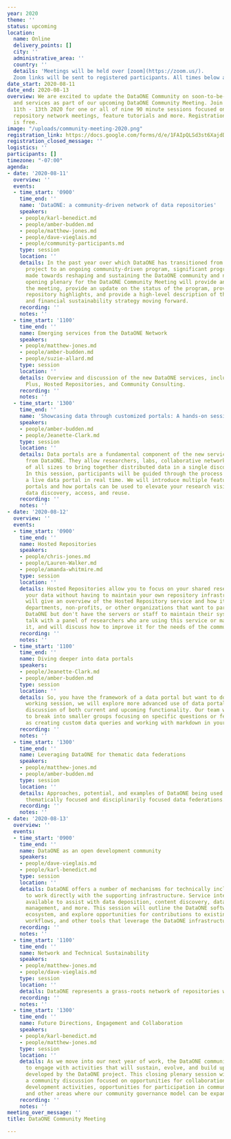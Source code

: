 ```yaml
---
year: 2020
theme: ''
status: upcoming
location:
  name: Online
  delivery_points: []
  city: ''
  administrative_area: ''
  country: ''
  details: 'Meetings will be held over [zoom](https://zoom.us/). 
  Zoom links will be sent to registered participants. All times below are in PST.'
date_start: 2020-08-11
date_end: 2020-08-13
overview: We are excited to update the DataONE Community on soon-to-be-released products
  and services as part of our upcoming DataONE Community Meeting. Join us online August
  11th - 13th 2020 for one or all of nine 90 minute sessions focused on program updates, 
  repository network meetings, feature tutorials and more. Registration
  is free.
image: "/uploads/community-meeting-2020.png"
registration_link: https://docs.google.com/forms/d/e/1FAIpQLSd3st6XajdDODtp4jGwxGvwaiEnE_6C8qvJx-gqkHAmPAiQTw/viewform?usp=sf_link
registration_closed_message: ''
logistics: ''
participants: []
timezone: "-07:00"
agenda:
- date: '2020-08-11'
  overview: ''
  events:
  - time_start: '0900'
    time_end: ''
    name: 'DataONE: a community-driven network of data repositories'
    speakers:
    - people/karl-benedict.md
    - people/amber-budden.md
    - people/matthew-jones.md
    - people/dave-vieglais.md
    - people/community-participants.md
    type: session
    location: ''
    details: In the past year over which DataONE has transitioned from a largely NSF-funded
      project to an ongoing community-driven program, significant progress has been
      made towards reshaping and sustaining the DataONE community and network. This
      opening plenary for the DataONE Community Meeting will provide an overview of
      the meeting, provide an update on the status of the program, provide some network
      repository highlights, and provide a high-level description of the program's network
      and financial sustainability strategy moving forward.
    recording: ''
    notes: ''
  - time_start: '1100'
    time_end: ''
    name: Emerging services from the DataONE Network
    speakers:
    - people/matthew-jones.md
    - people/amber-budden.md
    - people/suzie-allard.md
    type: session
    location: ''
    details: Overview and discussion of the new DataONE services, including DataONE
      Plus, Hosted Repositories, and Community Consulting.
    recording: ''
    notes: ''
  - time_start: '1300'
    time_end: ''
    name: 'Showcasing data through customized portals: A hands-on session'
    speakers:
    - people/amber-budden.md
    - people/Jeanette-Clark.md
    type: session
    location: ''
    details: Data portals are a fundamental component of the new service offerings
      from DataONE. They allow researchers, labs, collaborative networks, and organizations
      of all sizes to bring together distributed data in a single discovery location.
      In this session, participants will be guided through the process of creating
      a live data portal in real time. We will introduce multiple features of data
      portals and how portals can be used to elevate your research visibility increasing
      data discovery, access, and reuse.
    recording: ''
    notes: ''
- date: '2020-08-12'
  overview: ''
  events:
  - time_start: '0900'
    time_end: ''
    name: Hosted Repositories
    speakers:
    - people/chris-jones.md
    - people/Lauren-Walker.md
    - people/amanda-whitmire.md
    type: session
    location: ''
    details: Hosted Repositories allow you to focus on your shared research and manage
      your data without having to maintain your own repository infrastructure. We
      will give an overview of the Hosted Repository service and how it can help labs,
      departments, non-profits, or other organizations that want to participate in
      DataONE but don't have the servers or staff to maintain their systems. We'll
      talk with a panel of researchers who are using this service or may benefit from
      it, and will discuss how to improve it for the needs of the community.
    recording: ''
    notes: ''
  - time_start: '1100'
    time_end: ''
    name: Diving deeper into data portals
    speakers:
    - people/Jeanette-Clark.md
    - people/amber-budden.md
    type: session
    location: ''
    details: So, you have the framework of a data portal but want to do more? In this
      working session, we will explore more advanced use of data portals including
      discussion of both current and upcoming functionality. Our team will be available
      to break into smaller groups focusing on specific questions or features such
      as creating custom data queries and working with markdown in your portal.
    recording: ''
    notes: ''
  - time_start: '1300'
    time_end: ''
    name: Leveraging DataONE for thematic data federations
    speakers:
    - people/matthew-jones.md
    - people/amber-budden.md
    type: session
    location: ''
    details: Approaches, potential, and examples of DataONE being used to support
      thematically focused and disciplinarily focused data federations.
    recording: ''
    notes: ''
- date: '2020-08-13'
  overview: ''
  events:
  - time_start: '0900'
    time_end: ''
    name: DataONE as an open development community
    speakers:
    - people/dave-vieglais.md
    - people/karl-benedict.md
    type: session
    location: ''
    details: DataONE offers a number of mechanisms for technically inclined users
      to work directly with the supporting infrastructure. Service interfaces are
      available to assist with data deposition, content discovery, data access, access
      management, and more. This session will outline the DataONE software and service
      ecosystem, and explore opportunities for contributions to existing or new widgets,
      workflows, and other tools that leverage the DataONE infrastructure.
    recording: ''
    notes: ''
  - time_start: '1100'
    time_end: ''
    name: Network and Technical Sustainability
    speakers:
    - people/matthew-jones.md
    - people/dave-vieglais.md
    type: session
    location: ''
    details: DataONE represents a grass-roots network of repositories with shared goals of interoperability and data discovery. In this session, we will discuss approaches to growing and sustaining the DataONE network of member repositories, and how new service offerings like DataONE Plus, new technical approaches like schema.org, and promoting shared infrastructure among repositories can facilitate sustainability for repositories and DataONE alike.
    recording: ''
    notes: ''
  - time_start: '1300'
    time_end: ''
    name: Future Directions, Engagement and Collaboration
    speakers:
    - people/karl-benedict.md
    - people/matthew-jones.md
    type: session
    location: ''
    details: As we move into our next year of work, the DataONE community will continue
      to engage with activities that will sustain, evolve, and build upon the capabilities
      developed by the DataONE project. This closing plenary session will feature
      a community discussion focused on opportunities for collaboration, community
      development activities, opportunities for participation in community leadership
      and other areas where our community governance model can be expanded and refined.
    recording: ''
    notes: ''
meeting_over_message: ''
title: DataONE Community Meeting

---
```

